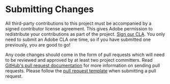 # Submitting Changes

All third-party contributions to this project must be accompanied by a signed contributor license agreement. This gives Adobe permission to redistribute your contributions as part of the project. [Sign our CLA](http://opensource.adobe.com/cla.html). You only need to submit an Adobe CLA one time, so if you have submitted one previously, you are good to go!

Any code changes should come in the form of pull requests which will need to be reviewed and approved by at least two project committers. Read [GitHub's pull request documentation](https://help.github.com/articles/about-pull-requests/) for more information on sending pull requests. Please follow the [pull request template](../.github/PULL_REQUEST_TEMPLATE.md) when submitting a pull request.

